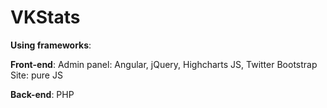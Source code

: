 VKStats
=======

<b>Using frameworks</b>:


<b>Front-end</b>:
Admin panel: Angular, jQuery, Highcharts JS, Twitter Bootstrap
Site: pure JS

<b>Back-end</b>:
PHP






